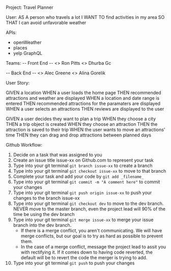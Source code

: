 

Project: Travel Planner 

User: 
AS A person who travels a lot
I WANT TO find activities in my area
SO THAT I can avoid unfavorable weather

APIs:
- openWeather
- places
- yelp GraphQL

Teams:
-- Front End --
<> Ron Pitts
<> Dhurba Gc

-- Back End --
<> Alec Greene
<> Alina Gorelik

User Story: 

<mvp>
GIVEN a location
WHEN a user loads the home page
THEN recommended attractions and weather are displayed
WHEN a location and date range is entered
THEN recommended attractions for the paramaters are displayed
WHEN a user selects an attractions
THEN reviews are displayed to the user
</mvp>

GIVEN a user decides they want to plan a trip
WHEN they choose a city
THEN a trip object is created
WHEN they choose an attraction
THEN the attraction is saved to their trip 
WHEN the user wants to move an attractions' time
THEN they can drag and drop attractions between planned days


Github Workflow:
1. Decide on a task that was assigned to you
2. Create an issue title issue-xx on Github.com to represent your task
3. Type into your git terminal ``` git branch issue-xx ``` to create a branch
4. Type into your git terminal ``` git checkout issue-xx ``` to move to that branch
5. Complete your task and add your code by ``` git add _filename_ ``` 
6. Type into your git terminal ``` git commit -m "A comment here" ``` to commit your changes
7. Type into your git terminal ``` git push origin issue-xx ``` to push your changes to the branch issue-xx
8. Type into your git terminal ``` git checkout dev ``` to move to the dev branch. NEVER move to the master branch, even the project lead will 90% of the time be using the dev branch
9. Type into your git terminal ``` git merge issue-xx ``` to merge your issue branch into the dev branch. 
    - If there is a merge conflict, you aren't communicating. We will have merge conflicts, but our goal is to try as hard as possible to prevent them.
    - In the case of a merge conflict, message the project lead to assit you with rectifying it. If it comes down to having code reverted, the default will be to revert the code the merger is trying to add.
10. Type into your git terminal ``` git push ``` to push your changes 


